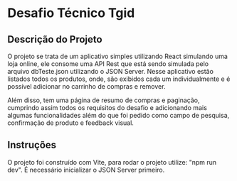 # Desafio Técnico Tgid

## Descrição do Projeto
O projeto se trata de um aplicativo simples utilizando React simulando uma loja online, ele consome uma API Rest que está sendo simulada pelo arquivo dbTeste.json utilizando o JSON Server. Nesse aplicativo estão listados todos os produtos, onde, são exibidos cada um individualmente e é possível adicionar no carrinho de compras e remover. 

Além disso, tem uma página de resumo de compras e paginação, cumprindo assim todos os requisitos do desafio e adicionando mais algumas funcionalidades além do que foi pedido como campo de pesquisa, confirmação de produto e feedback visual. 


## Instruções
O projeto foi construído com Vite, para rodar o projeto utilize: "npm run dev". É necessário inicializar o JSON Server primeiro. 